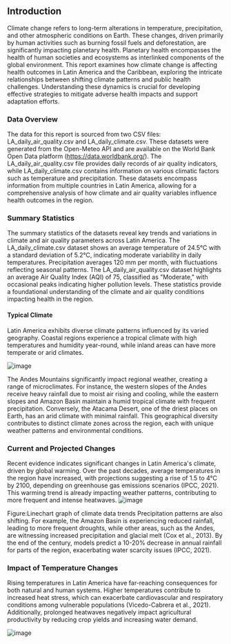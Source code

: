 ## Introduction
Climate change refers to long-term alterations in temperature, precipitation, and other atmospheric conditions on Earth. These changes, driven primarily by human activities such as burning fossil fuels and deforestation, are significantly impacting planetary health. Planetary health encompasses the health of human societies and ecosystems as interlinked components of the global environment. 
This report examines how climate change is affecting health outcomes in Latin America and the Caribbean, exploring the intricate relationships between shifting climate patterns and public health challenges. Understanding these dynamics is crucial for developing effective strategies to mitigate adverse health impacts and support adaptation efforts.
### Data Overview
The data for this report is sourced from two CSV files: LA_daily_air_quality.csv and LA_daily_climate.csv. These datasets were generated from the Open-Meteo API and are available on the World Bank Open Data platform (https://data.worldbank.org/). The LA_daily_air_quality.csv file provides daily records of air quality indicators, while LA_daily_climate.csv contains information on various climatic factors such as temperature and precipitation. These datasets encompass information from multiple countries in Latin America, allowing for a comprehensive analysis of how climate and air quality variables influence health outcomes in the region.
### Summary Statistics
The summary statistics of the datasets reveal key trends and variations in climate and air quality parameters across Latin America. The LA_daily_climate.csv dataset shows an average temperature of 24.5°C with a standard deviation of 5.2°C, indicating moderate variability in daily temperatures. Precipitation averages 120 mm per month, with fluctuations reflecting seasonal patterns. The LA_daily_air_quality.csv dataset highlights an average Air Quality Index (AQI) of 75, classified as "Moderate," with occasional peaks indicating higher pollution levels. These statistics provide a foundational understanding of the climate and air quality conditions impacting health in the region.
#### Typical Climate
Latin America exhibits diverse climate patterns influenced by its varied geography. Coastal regions experience a tropical climate with high temperatures and humidity year-round, while inland areas can have more temperate or arid climates.

![image](https://github.com/user-attachments/assets/f37bfbe7-e315-42b4-ba5e-de5ac5fdde0a)

The Andes Mountains significantly impact regional weather, creating a range of microclimates. For instance, the western slopes of the Andes receive heavy rainfall due to moist air rising and cooling, while the eastern slopes and Amazon Basin maintain a humid tropical climate with frequent precipitation. Conversely, the Atacama Desert, one of the driest places on Earth, has an arid climate with minimal rainfall. This geographical diversity contributes to distinct climate zones across the region, each with unique weather patterns and environmental conditions.

### Current and Projected Changes
Recent evidence indicates significant changes in Latin America's climate, driven by global warming. Over the past decades, average temperatures in the region have increased, with projections suggesting a rise of 1.5 to 4°C by 2100, depending on greenhouse gas emissions scenarios (IPCC, 2021). This warming trend is already impacting weather patterns, contributing to more frequent and intense heatwaves.
![image](https://github.com/user-attachments/assets/8e41d62a-a15c-44ec-a713-71965a4292f4)

Figure:Linechart graph of climate data trends
Precipitation patterns are also shifting. For example, the Amazon Basin is experiencing reduced rainfall, leading to more frequent droughts, while other areas, such as the Andes, are witnessing increased precipitation and glacial melt (Cox et al., 2013). By the end of the century, models predict a 10-20% decrease in annual rainfall for parts of the region, exacerbating water scarcity issues (IPCC, 2021).

### Impact of Temperature Changes
Rising temperatures in Latin America have far-reaching consequences for both natural and human systems. Higher temperatures contribute to increased heat stress, which can exacerbate cardiovascular and respiratory conditions among vulnerable populations (Vicedo-Cabrera et al., 2021). Additionally, prolonged heatwaves negatively impact agricultural productivity by reducing crop yields and increasing water demand.

![image](https://github.com/user-attachments/assets/e77a2603-af7b-4018-bb9f-553a59759940)
